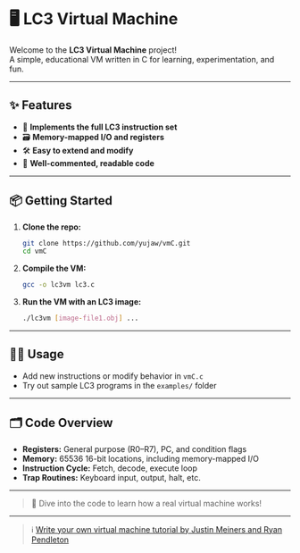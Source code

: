 # 🖥️ LC3 Virtual Machine

Welcome to the **LC3 Virtual Machine** project!  
A simple, educational VM written in C for learning, experimentation, and fun.

---

## ✨ Features

- 🧮 **Implements the full LC3 instruction set**
- 🗃️ **Memory-mapped I/O and registers**
- 🛠️ **Easy to extend and modify**
- 📝 **Well-commented, readable code**

---

## 📦 Getting Started

1. **Clone the repo:**
    ```bash
    git clone https://github.com/yujaw/vmC.git
    cd vmC
    ```

2. **Compile the VM:**
    ```bash
    gcc -o lc3vm lc3.c
    ```

3. **Run the VM with an LC3 image:**
    ```bash
    ./lc3vm [image-file1.obj] ...
    ```

---

## 🧑‍💻 Usage

- Add new instructions or modify behavior in `vmC.c`
- Try out sample LC3 programs in the `examples/` folder

---

## 🗂️ Code Overview

- **Registers:** General purpose (R0–R7), PC, and condition flags
- **Memory:** 65536 16-bit locations, including memory-mapped I/O
- **Instruction Cycle:** Fetch, decode, execute loop
- **Trap Routines:** Keyboard input, output, halt, etc.

---

> 🚀 Dive into the code to learn how a real virtual machine works!

---

> ℹ️
[Write your own virtual machine tutorial by Justin Meiners and Ryan Pendleton](https://www.jmeiners.com/lc3-vm/)